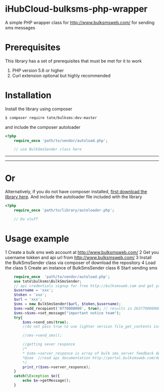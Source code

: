 # iHubCloud-bulksms-php-wrapper
A simple PHP wrapper class for http://www.bulksmsweb.com/ for sending sms messages

# Prerequisites

This library has a set of prerequisites that must be met for it to work

1.  PHP version 5.6 or higher
2.  Curl extension optional but highly recommended



# Installation

Install the library using composer

```sh
$ composer require tate/bulksms:dev-master
```

and include the composer autoloader

```php
<?php
	require_once 'path/to/vendor/autoload.php';

	// use BulkSmsSender class here
```
---
---


# Or 

Alternatively, if you do not have composer installed, [first download the library here](https://github.com/tatenda11/iHubCloud-bulksms-php-wrapper/archive/master.zip). And include the autoloader file included with the library

```php
<?php
	require_once 'path/to/library/autoloader.php';

	// Do stuff
```
# Usage example

1 Create a bulk sms web account at http://www.bulksmsweb.com/
2 Get you username tokken and api url from http://www.bulksmsweb.com/
3 Install the BulkSmsSender class via composer of download the repository
4 Load the class
5 Create an instance of BulkSmsSender class
6 Start sending sms  

```php
	require_once  'path/to/vendor/autoload.php';
	use tate\bulksms\BulkSmsSender;
	// api credentials signup for free http://bulksmsweb.com and get your own credentials + 20 test sms
	$username = 'xxx';
	$token = 'xxx';
	$url = 'xxx';
	$sms = new BulkSmsSender($url, $token,$username);
	$sms->add_recepient('0770000000', true); // results in 263770000000
	$sms->$sms->set_message("important notice team"); 
	try{
		$sms->send_sms(true);
		//do not pass true to use lighter version file_get_contents instead of curl on when curl is not enabled on your server

		//sms->send_sms();

		//getting sever responce 
		/*
		* $sms->server_responce is array of bulk sms server feedback decordered into a php array
		*@see  //read api documentation http://portal.bulksmsweb.com/downloads/BulkSMS-API.pdf
		*/
		print_r($sms->server_responce);
	}
	catch(\Exception $e){
		echo $e->getMessage();
	}

```
